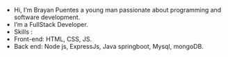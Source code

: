 - Hi, I’m Brayan Puentes a young man passionate about programming and software development.
- I’m a FullStack Developer.
- Skills :
- Front-end: HTML, CSS, JS.
- Back end: Node js, ExpressJs, Java springboot, Mysql, mongoDB.

<!---
SMITH367/SMITH367 is a ✨ special ✨ repository because its `README.md` (this file) appears on your GitHub profile.
You can click the Preview link to take a look at your changes.
--->
